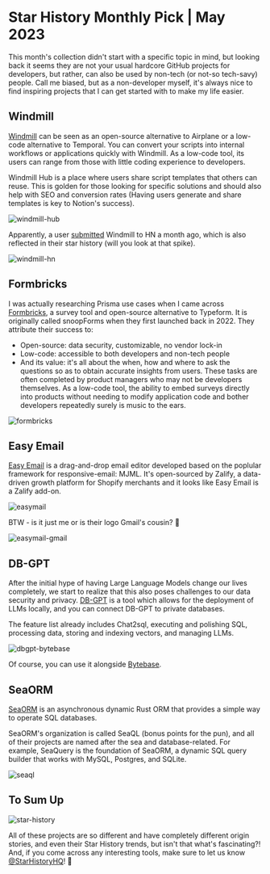 # Star History Monthly Pick | May 2023

This month's collection didn't start with a specific topic in mind, but looking back it seems they are not your usual hardcore GitHub projects for developers, but rather, can also be used by non-tech (or not-so tech-savy) people. Call me biased, but as a non-developer myself, it's always nice to find inspiring projects that I can get started with to make my life easier.

## Windmill

[Windmill](http://github.com/windmill-labs/windmill) can be seen as an open-source alternative to Airplane or a low-code alternative to Temporal. You can convert your scripts into internal workflows or applications quickly with Windmill. As a low-code tool, its users can range from those with little coding experience to developers.

Windmill Hub is a place where users share script templates that others can reuse. This is golden for those looking for specific solutions and should also help with SEO and conversion rates (Having users generate and share templates is key to Notion's success).

![windmill-hub](/blog/assets/star-history-monthly-pick-202305/windmill-hub.webp)

Apparently, a user [submitted](https://news.ycombinator.com/item?id=35920082) Windmill to HN a month ago, which is also reflected in their star history (will you look at that spike).

![windmill-hn](/blog/assets/star-history-monthly-pick-202305/windmill-hn.webp)

## Formbricks

I was actually researching Prisma use cases when I came across [Formbricks](http://github.com/formbricks/formbricks), a survey tool and open-source alternative to Typeform. It is originally called snoopForms when they first launched back in 2022. They attribute their success to:

- Open-source: data security, customizable, no vendor lock-in
- Low-code: accessible to both developers and non-tech people
- And its value: it's all about the when, how and where to ask the questions so as to obtain accurate insights from users. These tasks are often completed by product managers who may not be developers themselves. As a low-code tool, the ability to embed surveys directly into products without needing to modify application code and bother developers repeatedly surely is music to the ears.

![formbricks](/blog/assets/star-history-monthly-pick-202305/formbricks.webp)

## Easy Email

[Easy Email](http://github.com/zalify/easy-email) is a drag-and-drop email editor developed based on the poplular framework for responsive-email: MJML. It's open-sourced by Zalify, a data-driven growth platform for Shopify merchants and it looks like Easy Email is a Zalify add-on.

![easymail](/blog/assets/star-history-monthly-pick-202305/easymail.webp)

BTW - is it just me or is their logo Gmail's cousin? 🤣

![easymail-gmail](/blog/assets/star-history-monthly-pick-202305/easymail-gmail.webp)

## DB-GPT

After the initial hype of having Large Language Models change our lives completely, we start to realize that this also poses challenges to our data security and privacy. [DB-GPT](http://github.com/csunny/DB-GPT) is a tool which allows for the deployment of LLMs locally, and you can connect DB-GPT to private databases.

The feature list already includes Chat2sql, executing and polishing SQL, processing data, storing and indexing vectors, and managing LLMs.

![dbgpt-bytebase](/blog/assets/star-history-monthly-pick-202305/dbgpt-bytebase.webp)

Of course, you can use it alongside [Bytebase](https://www.bytebase.com/).

## SeaORM

[SeaORM](github.com/SeaQL/sea-query) is an asynchronous dynamic Rust ORM that provides a simple way to operate SQL databases.

SeaORM's organization is called SeaQL (bonus points for the pun), and all of their projects are named after the sea and database-related. For example, SeaQuery is the foundation of SeaORM, a dynamic SQL query builder that works with MySQL, Postgres, and SQLite.

![seaql](/blog/assets/star-history-monthly-pick-202305/seaql.webp)

## To Sum Up

![star-history](/blog/assets/star-history-monthly-pick-202305/star-history.webp)

All of these projects are so different and have completely different origin stories, and even their Star History trends, but isn't that what's fascinating?! And, if you come across any interesting tools, make sure to let us know [@StarHistoryHQ](https://twitter.com/StarHistoryHQ)! 👻